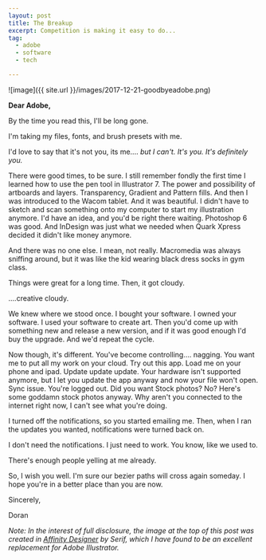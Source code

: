 ```yaml
---
layout: post
title: The Breakup
excerpt: Competition is making it easy to do...
tag:
  - adobe
  - software
  - tech

---
```


![image]({{ site.url }}/images/2017-12-21-goodbyeadobe.png)

**Dear Adobe,**

By the time you read this, I'll be long gone.

I'm taking my files, fonts, and brush presets with me.

I'd love to say that it's not you, its me.... _but I can't. It's you. It's definitely you._

There were good times, to be sure. I still remember fondly the first time I learned how to use the pen tool in Illustrator 7. The power and possibility of artboards and layers. Transparency, Gradient and Pattern fills. And then I was introduced to the Wacom tablet. And it was beautiful. I didn't have to sketch and scan something onto my computer to start my illustration anymore. I'd have an idea, and you'd be right there waiting. Photoshop 6 was good. And InDesign was just what we needed when Quark Xpress decided it didn't like money anymore.

And there was no one else. I mean, not really. Macromedia was always sniffing around, but it was like the kid wearing black dress socks in gym class.

Things were great for a long time. Then, it got cloudy.

....creative cloudy.

We knew where we stood once. I bought your software. I owned your software. I used your software to create art. Then you'd come up with something new and release a new version, and if it was good enough I'd buy the upgrade. And we'd repeat the cycle.

Now though, it's different. You've become controlling.... nagging. You want me to put all my work on your cloud. Try out this app. Load me on your phone and ipad. Update update update. Your hardware isn't supported anymore, but I let you update the app anyway and now your file won't open. Sync issue. You're logged out. Did you want Stock photos? No? Here's some goddamn stock photos anyway. Why aren't you connected to the internet right now, I can't see what you're doing.

I turned off the notifications, so you started emailing me. Then, when I ran the updates you wanted, notifications were turned back on.

I don't need the notifications. I just need to work. You know, like we used to.

There's enough people yelling at me already.

So, I wish you well. I'm sure our bezier paths will cross again someday. I hope you're in a better place than you are now.

Sincerely,

Doran

*Note: In the interest of full disclosure, the image at the top of this post was created in [Affinity Designer][b7e619b5] by Serif, which I have found to be an excellent replacement for Adobe Illustrator.*

  [b7e619b5]: https://affinity.serif.com/en-us/ "Affinity by Serif"
